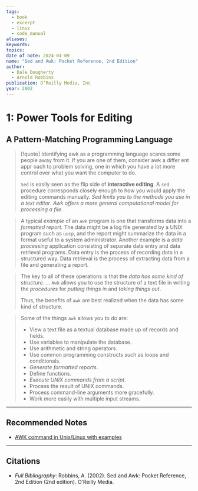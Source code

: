 ```yaml
---
tags:
  - book
  - excerpt
  - linux
  - code_manual
aliases: 
keywords: 
topics: 
date of note: 2024-04-09
name: "Sed and Awk: Pocket Reference, 2nd Edition"
author:
  - Dale Dougherty
  - Arnold Robbins
publication: O’Reilly Media, Inc
year: 2002
---
```


# 1: Power Tools for Editing

## A Pattern-Matching Programming Language

>[!quote]
>Identifying awk as a programming language scares some people away from it. If
> you are one of them, consider awk a differ ent appr oach to problem solving, one
> in which you have a lot more control over what you want the computer to do.
> 
> `Sed` is easily seen as the flip side of **interactive editing**. A `sed` procedure corresponds closely enough to how you would apply the editing commands manually. *Sed limits you to the methods you use in a text editor*. *Awk offers a more general computational model for processing a file*.

> A typical *example* of an `awk` program is one that transforms data into a *formatted
> report.* The data might be a log file generated by a UNIX program such as `uucp`,
> and the report might summarize the data in a format useful to a system administrator. Another example is a *data processing* application consisting of separate data entry and data retrieval programs. Data entry is the process of recording data in a structured way. Data retrieval is the process of extracting data from a file and generating a report.

>The key to all of these operations is that the *data has some kind of structure*. ... `Awk` allows you to use the structure of a text file in writing the *procedures* for *putting things in* and *taking things out*.
>
>Thus, the benefits of `awk` are best realized when the data has some kind of structure.


> Some of the things `awk` allows you to do are:
> - View a text file as a textual database made up of records and fields.
> - Use variables to manipulate the database.
> - Use arithmetic and string operators.
> - Use common programming constructs such as loops and conditionals.
> - *Generate formatted reports*.
> - Define functions.
> - *Execute UNIX commands from a script*.
> - Process the result of UNIX commands.
> - Process command-line arguments more gracefully.
> - Work more easily with multiple input streams.







-----------
##  Recommended Notes

- [AWK command in Unix/Linux with examples](https://www.geeksforgeeks.org/awk-command-unixlinux-examples/)





----------
##  Citations

- *Full Bibliography*: Robbins, A. (2002). Sed and Awk: Pocket Reference, 2nd Edition (2nd edition). O’Reilly Media.



